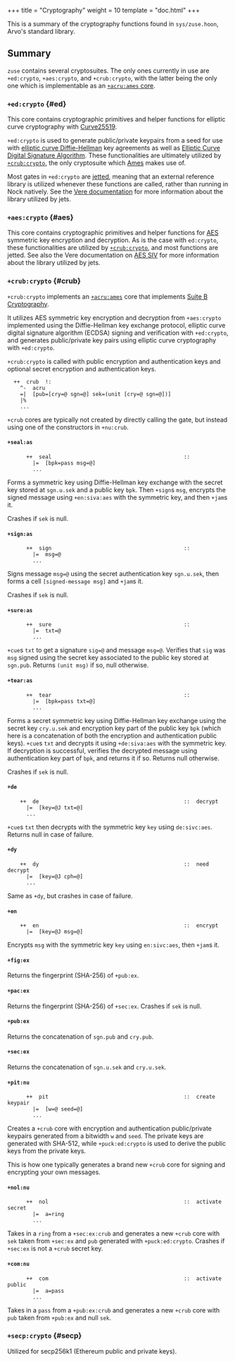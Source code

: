 +++
title = "Cryptography"
weight = 10
template = "doc.html"
+++

This is a summary of the cryptography functions found in `sys/zuse.hoon`, Arvo's
standard library.

## Summary

`zuse` contains several cryptosuites. The only ones currently in use are
`+ed:crypto`, `+aes:crypto`, and `+crub:crypto`, with the latter being the
only one which is implementable as an [`+acru:ames`
core](@/docs/arvo/ames/cryptography/#crypto-core).

### `+ed:crypto` {#ed}

This core contains cryptographic primitives and helper functions for elliptic
curve cryptography with [Curve25519](https://en.wikipedia.org/wiki/Curve25519).

`+ed:crypto` is used to generate public/private keypairs from a seed for use
with [elliptic curve
Diffie-Hellman](https://en.wikipedia.org/wiki/Elliptic-curve_Diffie%E2%80%93Hellman)
key agreements as well as [Elliptic Curve Digital Signature
Algorithm](https://en.wikipedia.org/wiki/Elliptic_Curve_Digital_Signature_Algorithm).
These functionalities are ultimately utilized by [`+crub:crypto`](#crub), the
only cryptosuite which [Ames](@/docs/arvo/ames/ames.md) makes use of.

Most gates in `+ed:crypto` are [jetted](@/docs/vere/jetting.md), meaning that an
external reference library is utilized whenever these functions are called,
rather than running in Nock natively. See the [Vere
documentation](@/docs/vere/cryptography/#ed) for more information about the
library utilized by jets.

### `+aes:crypto` {#aes}

This core contains cryptographic primitives and helper functions for
[AES](https://en.wikipedia.org/wiki/Advanced_Encryption_Standard) symmetric key
encryption and decryption. As is the case with `ed:crypto`, these
functionalities are utilized by [`+crub:crypto`](#crub), and most functions are
jetted. See also the Vere documentation on [AES
SIV](@/docs/vere/cryptography/#aes) for more information about the library
utilized by jets.

### `+crub:crypto` {#crub}

`+crub:crypto` implements an
[`+acru:ames`](@/docs/arvo/ames/cryptography/#crypto-core) core that implements
[Suite B Cryptography](https://en.wikipedia.org/wiki/NSA_Suite_B_Cryptography).

It utilizes AES symmetric key encryption and decryption from `+aes:crypto`
implemented using the Diffie-Hellman key exchange protocol, elliptic curve
digital signature algorithm (ECDSA) signing and verification with `+ed:crypto`,
and generates public/private key pairs using elliptic curve cryptography with
`+ed:crypto`.

`+crub:crypto` is called with public encryption and authentication keys and
optional secret encryption and authentication keys.
```hoon
  ++  crub  !:
    ^-  acru
    =|  [pub=[cry=@ sgn=@] sek=(unit [cry=@ sgn=@])]
    |%
    ...
```
`+crub` cores are typically not created by directly calling the gate, but
instead using one of the constructors in `+nu:crub`.

#### `+seal:as`

```hoon
      ++  seal                                          ::
        |=  [bpk=pass msg=@]
        ...
```

Forms a symmetric key using Diffie-Hellman key exchange with the secret key
stored at `sgn.u.sek` and a public key `bpk`. Then `+sign`s `msg`, encrypts the
signed message using `+en:siva:aes` with the symmetric key, and then `+jam`s it.

Crashes if `sek` is null.

#### `+sign:as`

```hoon
      ++  sign                                          ::
        |=  msg=@
        ...
```

Signs message `msg=@` using the secret authentication key `sgn.u.sek`, then forms a
cell `[signed-message msg]` and `+jam`s it.

Crashes if `sek` is null.

#### `+sure:as`

```hoon
      ++  sure                                          ::
        |=  txt=@
        ...
```

`+cue`s `txt` to get a signature `sig=@` and message `msg=@`. Verifies that
`sig` was `msg` signed using the secret key associated to the public key stored
at `sgn.pub`. Returns `(unit msg)` if so, null otherwise.

#### `+tear:as`

```hoon
      ++  tear                                          ::
        |=  [bpk=pass txt=@]
        ...
```

Forms a secret symmetric key using Diffie-Hellman key exchange using the secret
key `cry.u.sek` and encryption key part of the public key `bpk` (which here is a
concatenation of both the encryption and authentication public keys). `+cue`s
`txt` and decrypts it using `+de:siva:aes` with the symmetric key. If decryption
is successful, verifies the decrypted message using authentication key part of
`bpk`, and returns it if so. Returns null otherwise.

Crashes if `sek` is null.

#### `+de`

```hoon
    ++  de                                              ::  decrypt
      |=  [key=@J txt=@]
      ...
```

`+cue`s `txt` then decrypts with the symmetric key `key` using `de:sivc:aes`.
Returns null in case of failure.

#### `+dy`

```hoon
    ++  dy                                              ::  need decrypt
      |=  [key=@J cph=@]
      ...
```

Same as `+dy`, but crashes in case of failure.

#### `+en`

```hoon
    ++  en                                              ::  encrypt
      |=  [key=@J msg=@]
```

Encrypts `msg` with the symmetric key `key` using `en:sivc:aes`, then `+jam`s
it.

#### `+fig:ex`

Returns the fingerprint (SHA-256) of `+pub:ex`.

#### `+pac:ex`

Returns the fingerprint (SHA-256) of `+sec:ex`. Crashes if `sek` is null.

#### `+pub:ex`

Returns the concatenation of `sgn.pub` and `cry.pub`.

#### `+sec:ex`

Returns the concatenation of `sgn.u.sek` and `cry.u.sek`.

#### `+pit:nu`

```hoon
      ++  pit                                           ::  create keypair
        |=  [w=@ seed=@]
        ...
```

Creates a `+crub` core with encryption and authentication public/private keypairs
generated from a bitwidth `w` and `seed`. The private keys are generated with
SHA-512, while `+puck:ed:crypto` is used to derive the public keys from the
private keys.

This is how one typically generates a brand new `+crub` core for signing and
encrypting your own messages.

#### `+nol:nu`

```hoon
      ++  nol                                           ::  activate secret
        |=  a=ring
        ...
```

Takes in a `ring` from a `+sec:ex:crub` and generates a new `+crub` core with
`sek` taken from `+sec:ex` and `pub` generated with `+puck:ed:crypto`. Crashes
if `+sec:ex` is not a `+crub` secret key.

#### `+com:nu`

```hoon
      ++  com                                           ::  activate public
        |=  a=pass
        ...
```

Takes in a `pass` from a `+pub:ex:crub` and generates a new `+crub` core with
`pub` taken from `+pub:ex` and null `sek`.

### `+secp:crypto` {#secp}

Utilized for secp256k1 (Ethereum public and private keys).

